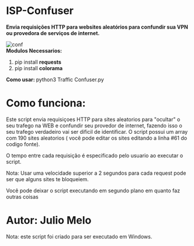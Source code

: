 # ISP-Confuser
<b>Envia requisições HTTP para websites aleatórios para confundir sua VPN ou provedora de serviços de internet.</b>

![conf](https://media.istockphoto.com/photos/evening-city-traffic-jams-street-road-standing-in-a-row-cars-rear-picture-id1174791941?k=20&m=1174791941&s=612x612&w=0&h=UVQoywl6PK7-Nzj11OoL50wPgCVQ7BunAFBuudJXC-8=)
<br>
<b>Modulos Necessarios: </b>
1. pip install <b>requests</b>
2. pip install <b>colorama</b>

<b>Como usar: </b>
python3 Traffic Confuser.py



# Como funciona:
Este script envia requisiçoes HTTP para sites aleatorios para "ocultar" o seu trafego na WEB e confundir seu provedor de internet, fazendo isso o seu trafego verdadeiro vai ser dificil de identificar. O script possui um array com 190 sites aleatorios ( você pode editar os sites editando a linha #61 do codigo fonte).

O tempo entre cada requisição é especificado pelo usuario ao executar o script.

Nota: Usar uma velocidade superior a 2 segundos para cada request pode ser que alguns sites te bloqueiem.

Você pode deixar o script executando em segundo plano em quanto faz outras coisas

# Autor: Julio Melo 

Nota: este script foi criado para ser executado em Windows.
